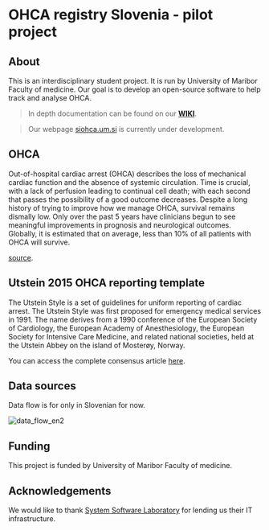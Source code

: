 # OHCA registry Slovenia - pilot project


## About
This is an interdisciplinary student project. It is run by University of Maribor Faculty of medicine. Our goal is to develop an open-source software to help track and analyse OHCA.

> In depth documentation can be found on our **[WIKI](https://github.com/SterArcher/OHCA-registry-Slovenia/wiki#what-is-this-for)**.



> Our webpage [siohca.um.si](https://siohca.um.si) is currently under development.

## OHCA
Out-of-hospital cardiac arrest (OHCA) describes the loss of mechanical cardiac function and the absence of systemic circulation. Time is crucial, with a lack of perfusion leading to continual cell death; with each second that passes the possibility of a good outcome decreases. Despite a long history of trying to improve how we manage OHCA, survival remains dismally low. Only over the past 5 years have clinicians begun to see meaningful improvements in prognosis and neurological outcomes. Globally, it is estimated that on average, less than 10% of all patients with OHCA will survive. 

[source](https://doi.org/10.1016/S0140-6736(18)30552-X).

## Utstein 2015 OHCA reporting template

The Utstein Style is a set of guidelines for uniform reporting of cardiac arrest. The Utstein Style was first proposed for emergency medical services in 1991. The name derives from a 1990 conference of the European Society of Cardiology, the European Academy of Anesthesiology, the European Society for Intensive Care Medicine, and related national societies, held at the Utstein Abbey on the island of Mosterøy, Norway.

You can access the complete consensus article [here](https://www.ahajournals.org/doi/full/10.1161/CIR.0000000000000144).

## Data sources

Data flow is for only in Slovenian for now.

![data_flow_en2](https://user-images.githubusercontent.com/42324122/159179750-65370784-fbf8-45b7-9002-d357336e8d22.png)


## Funding
This project is funded by University of Maribor Faculty of medicine.

## Acknowledgements
We would like to thank [System Software Laboratory](https://lspo.feri.um.si/index-en.php) for lending us their IT infrastructure. 
